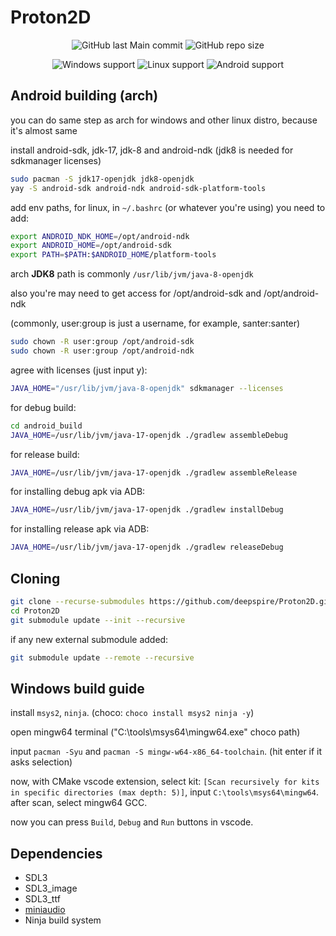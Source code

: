 # Proton2D

<p align="center">
<img alt="GitHub last Main commit" src="https://img.shields.io/github/last-commit/deepspire/Proton2D/main">
<img alt="GitHub repo size" src="https://img.shields.io/github/repo-size/deepspire/Proton2D">
</p>

<p align="center">
<img alt="Windows support" src="https://img.shields.io/badge/Windows-works-green">
<img alt="Linux support" src="https://img.shields.io/badge/Linux-works-green">
<img alt="Android support" src="https://img.shields.io/badge/Android-works-green">
</p>

## Android building (arch)
you can do same step as arch for windows and other linux distro, because it's almost same

install android-sdk, jdk-17, jdk-8 and android-ndk (jdk8 is needed for sdkmanager licenses)
```bash
sudo pacman -S jdk17-openjdk jdk8-openjdk
yay -S android-sdk android-ndk android-sdk-platform-tools
```

add env paths, for linux, in `~/.bashrc` (or whatever you're using) you need to add:
```bash
export ANDROID_NDK_HOME=/opt/android-ndk
export ANDROID_HOME=/opt/android-sdk
export PATH=$PATH:$ANDROID_HOME/platform-tools
```

arch **JDK8** path is commonly `/usr/lib/jvm/java-8-openjdk`

also you're may need to get access for /opt/android-sdk and /opt/android-ndk

(commonly, user:group is just a username, for example, santer:santer)
```bash
sudo chown -R user:group /opt/android-sdk
sudo chown -R user:group /opt/android-ndk
```

agree with licenses (just input y):
```bash
JAVA_HOME="/usr/lib/jvm/java-8-openjdk" sdkmanager --licenses
```

for debug build:
```bash
cd android_build
JAVA_HOME=/usr/lib/jvm/java-17-openjdk ./gradlew assembleDebug
```

for release build:
```bash
JAVA_HOME=/usr/lib/jvm/java-17-openjdk ./gradlew assembleRelease
```

for installing debug apk via ADB:
```bash
JAVA_HOME=/usr/lib/jvm/java-17-openjdk ./gradlew installDebug
```

for installing release apk via ADB:
```bash
JAVA_HOME=/usr/lib/jvm/java-17-openjdk ./gradlew releaseDebug
```

## Cloning
```bash
git clone --recurse-submodules https://github.com/deepspire/Proton2D.git
cd Proton2D
git submodule update --init --recursive
```

if any new external submodule added:
```bash
git submodule update --remote --recursive
```

## Windows build guide
install `msys2`, `ninja`. (choco: `choco install msys2 ninja -y`)

open mingw64 terminal ("C:\tools\msys64\mingw64.exe" choco path)

input `pacman -Syu` and `pacman -S mingw-w64-x86_64-toolchain`. (hit enter if it asks selection)

now, with CMake vscode extension, select kit: `[Scan recursively for kits in specific directories (max depth: 5)]`, input `C:\tools\msys64\mingw64`. after scan, select mingw64 GCC.

now you can press `Build`, `Debug` and `Run` buttons in vscode.

## Dependencies
- SDL3
- SDL3_image
- SDL3_ttf
- [miniaudio](https://github.com/mackron/miniaudio)
- Ninja build system
